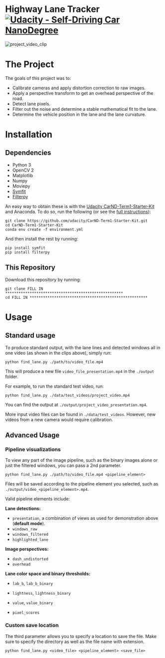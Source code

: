 # Highway Lane Tracker  [![Udacity - Self-Driving Car NanoDegree](https://s3.amazonaws.com/udacity-sdc/github/shield-carnd.svg)](http://www.udacity.com/drive)



![project_video_clip](./data/documentation_imgs/project_video_clip.gif)



# The Project

The goals of this project was to:

* Calibrate cameras and apply distortion correction to raw images.
* Apply a perspective transform to get an overhead perspective of the road.
* Detect lane pixels.
* Filter out the noise and determine a stable mathematical fit to the lane.
* Determine the vehicle position in the lane and the lane curvature.

# Installation

## Dependencies

* Python 3
* OpenCV 2
* Matplotlib
* Numpy
* Moviepy
* [Symfit](http://symfit.readthedocs.io/en/latest/)
* [Filterpy](https://filterpy.readthedocs.io/en/latest/)

An easy way to obtain these is with the [Udacity CarND-Term1-Starter-Kit](https://github.com/udacity/CarND-Term1-Starter-Kit) and Anaconda. To do so, run the following (or see the [full instructions](https://github.com/udacity/CarND-Term1-Starter-Kit/blob/master/doc/configure_via_anaconda.md)):

```
git clone https://github.com/udacity/CarND-Term1-Starter-Kit.git
cd CarND-Term1-Starter-Kit
conda env create -f environment.yml
```

And then install the rest by running:

```
pip install symfit
pip install filterpy
```

## This Repository

Download this repository by running:

```
git clone FILL IN *****************************************************
cd FILL IN *****************************************************
```

# Usage

## Standard usage

To produce standard output, with the lane lines and detected windows all in one video (as shown in the clips above), simply run:

```
python find_lane.py ./path/to/video_file.mp4
```

This will produce a new file `video_file_presentation.mp4` in the `./output` folder.

For example, to run the standard test video, run:

```
python find_lane.py ./data/test_videos/project_video.mp4
```

You can find the output at `./output/project_video_presentation.mp4`.

More input video files can be found in `./data/test_videos`. However, new videos from a new camera would require calibration.

## Advanced Usage

### Pipeline visualizations

To view any part of the image pipeline, such as the binary images alone or just the filtered windows, you can pass a 2nd parameter.

```
python find_lane.py ./path/to/video_file.mp4 <pipeline_element>
```

Files will be saved according to the pipeline element you selected, such as `./output/video_<pipeline_element>.mp4`.

Valid pipeline elements include:

**Lane detections:**

- `presentation`, a combination of views as used for demonstration above (**default mode**).
- `windows_raw`
- `windows_filtered`
- `highlighted_lane`

**Image perspectives:**

* `dash_undistorted`
* `overhead`

**Lane color space and binary thresholds:**

*  `lab_b`, `lab_b_binary`
*  `lightness`, `lightness_binary`
*  `value`, `value_binary`


* `pixel_scores`

### Custom save location

The third parameter allows you to specify a location to save the file. Make sure to specify the directory as well as the file name with extension.

```
python find_lane.py <video_file> <pipeline_element> <save_file>
```

